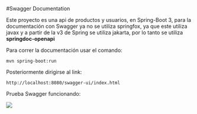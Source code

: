 #Swagger Documentation

Este proyecto es una api de productos y usuarios, en Spring-Boot 3, para la documentación con Swagger
ya no se utiliza springfox, ya que este utiliza javax y a partir de la v3 de Spring se utiliza jakarta, por lo tanto
se utiliza **springdoc-openapi**

Para correr la documentación usar el comando:

    mvn spring-boot:run

Posteriormente dirigirse al link:

    http://localhost:8080/swagger-ui/index.html

Prueba Swagger funcionando:

![](https://media.discordapp.net/attachments/584593411567517710/1073242050377555988/image.png?width=1185&height=683)